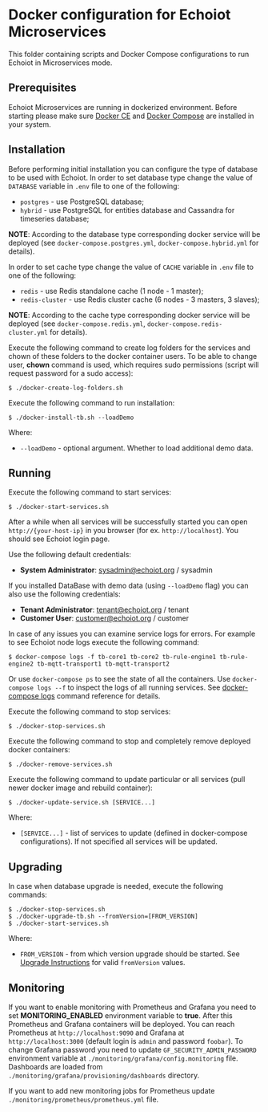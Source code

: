 # Docker configuration for Echoiot Microservices

This folder containing scripts and Docker Compose configurations to run Echoiot in Microservices mode.

## Prerequisites

Echoiot Microservices are running in dockerized environment.
Before starting please make sure [Docker CE](https://docs.docker.com/install/) and [Docker Compose](https://docs.docker.com/compose/install/) are installed in your system.

## Installation

Before performing initial installation you can configure the type of database to be used with Echoiot.
In order to set database type change the value of `DATABASE` variable in `.env` file to one of the following:

- `postgres` - use PostgreSQL database;
- `hybrid` - use PostgreSQL for entities database and Cassandra for timeseries database;

**NOTE**: According to the database type corresponding docker service will be deployed (see `docker-compose.postgres.yml`, `docker-compose.hybrid.yml` for details).

In order to set cache type change the value of `CACHE` variable in `.env` file to one of the following:

- `redis` - use Redis standalone cache (1 node - 1 master);
- `redis-cluster` - use Redis cluster cache (6 nodes - 3 masters, 3 slaves);

**NOTE**: According to the cache type corresponding docker service will be deployed (see `docker-compose.redis.yml`, `docker-compose.redis-cluster.yml` for details).

Execute the following command to create log folders for the services and chown of these folders to the docker container users. 
To be able to change user, **chown** command is used, which requires sudo permissions (script will request password for a sudo access): 

`
$ ./docker-create-log-folders.sh
`

Execute the following command to run installation:

`
$ ./docker-install-tb.sh --loadDemo
`

Where:

- `--loadDemo` - optional argument. Whether to load additional demo data.

## Running

Execute the following command to start services:

`
$ ./docker-start-services.sh
`

After a while when all services will be successfully started you can open `http://{your-host-ip}` in you browser (for ex. `http://localhost`).
You should see Echoiot login page.

Use the following default credentials:

- **System Administrator**: sysadmin@echoiot.org / sysadmin

If you installed DataBase with demo data (using `--loadDemo` flag) you can also use the following credentials:

- **Tenant Administrator**: tenant@echoiot.org / tenant
- **Customer User**: customer@echoiot.org / customer

In case of any issues you can examine service logs for errors.
For example to see Echoiot node logs execute the following command:

`
$ docker-compose logs -f tb-core1 tb-core2 tb-rule-engine1 tb-rule-engine2 tb-mqtt-transport1 tb-mqtt-transport2
`

Or use `docker-compose ps` to see the state of all the containers.
Use `docker-compose logs --f` to inspect the logs of all running services.
See [docker-compose logs](https://docs.docker.com/compose/reference/logs/) command reference for details.

Execute the following command to stop services:

`
$ ./docker-stop-services.sh
`

Execute the following command to stop and completely remove deployed docker containers:

`
$ ./docker-remove-services.sh
`

Execute the following command to update particular or all services (pull newer docker image and rebuild container):

`
$ ./docker-update-service.sh [SERVICE...]
`

Where:

- `[SERVICE...]` - list of services to update (defined in docker-compose configurations). If not specified all services will be updated.

## Upgrading

In case when database upgrade is needed, execute the following commands:

```
$ ./docker-stop-services.sh
$ ./docker-upgrade-tb.sh --fromVersion=[FROM_VERSION]
$ ./docker-start-services.sh
```

Where:

- `FROM_VERSION` - from which version upgrade should be started. See [Upgrade Instructions](https://echoiot.io/docs/user-guide/install/upgrade-instructions) for valid `fromVersion` values.


## Monitoring

If you want to enable monitoring with Prometheus and Grafana you need to set <b>MONITORING_ENABLED</b> environment variable to <b>true</b>.
After this Prometheus and Grafana containers will be deployed. You can reach Prometheus at `http://localhost:9090` and Grafana at `http://localhost:3000` (default login is `admin` and password `foobar`).
To change Grafana password you need to update `GF_SECURITY_ADMIN_PASSWORD` environment variable at `./monitoring/grafana/config.monitoring` file.
Dashboards are loaded from `./monitoring/grafana/provisioning/dashboards` directory.

If you want to add new monitoring jobs for Prometheus update `./monitoring/prometheus/prometheus.yml` file.
